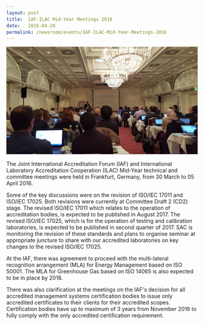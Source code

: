 ```yaml
---
layout: post
title:  IAF-ILAC Mid-Year Meetings 2016
date:   2016-04-20
permalink: /newsroom/events/IAF-ILAC-Mid-Year-Meetings-2016
---
```


![IAF-ILAC](/images/press-release/photos/ILAC-IAF-Mid-2016.png)

The Joint International Accreditation Forum (IAF) and International Laboratory Accreditation Cooperation (ILAC) Mid-Year technical and committee meetings were held in Frankfurt, Germany, from 30 March to 05 April 2016.

Some of the key discussions were on the revision of ISO/IEC 17011 and ISO/IEC 17025. Both revisions were currently at Committee Draft 2 (CD2) stage. The revised ISO/IEC 17011 which relates to the operation of accreditation bodies, is expected to be published in August 2017.  The revised ISO/IEC 17025, which is for the operation of testing and calibration laboratories, is expected to be published in second quarter of 2017. SAC is monitoring the revision of these standards and plans to organise seminar at appropriate juncture to share with our accredited laboratories on key changes to the revised ISO/IEC 17025.

At the IAF, there was agreement to proceed with the multi-lateral recognition arrangement (MLA) for Energy Management based on ISO 50001.  The MLA for Greenhouse Gas based on ISO 14065 is also expected to be in place by 2018.

There was also clarification at the meetings on the IAF's decision for all accredited management systems certification bodies to issue only accredited certificates to their clients for their accredited scopes. Certification bodies have up to maximum of 3 years from November 2016 to fully comply with the only accredited certification requirement.
